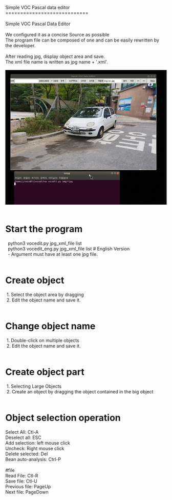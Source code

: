 Simple VOC Pascal data editor<br>
============================<br>
<br>
Simple VOC Pascal Data Editor<br>
<br>
We configured it as a concise Source as possible<br>
The program file can be composed of one and can be easily rewritten by the developer.<br>
<br>
After reading jpg, display object area and save.<br>
The xml file name is written as jpg name + '.xml'.<br>
<br>
![VOCEDIT](./image/VOC.jpg)<br>
<br>
# Start the program<br>
  python3 vocedit.py jpg_xml_file list<br>
  python3 vocedit_eng.py jpg_xml_file list # English Version<br>
  - Argument must have at least one jpg file.<br>
<br>
# Create object<br>
 1. Select the object area by dragging<br>
 2. Edit the object name and save it.<br>
<br>
# Change object name<br>
 1. Double-click on multiple objects<br>
 2. Edit the object name and save it.<br>
<br>
# Create object part<br>
 1. Selecting Large Objects<br>
 2. Create an object by dragging the object contained in the big object<br>
<br>
# Object selection operation<br>
Select All: Ctl-A<br>
Deselect all: ESC<br>
Add selection: left mouse click<br>
Uncheck: Right mouse click<br>
Delete selected: Del<br>
Bean auto-analysis: Ctrl-P<br>
<br>
#file<br>
Read File: Ctl-R<br>
Save file: Ctl-U<br>
Previous file: PageUp<br>
Next file: PageDown<br>
